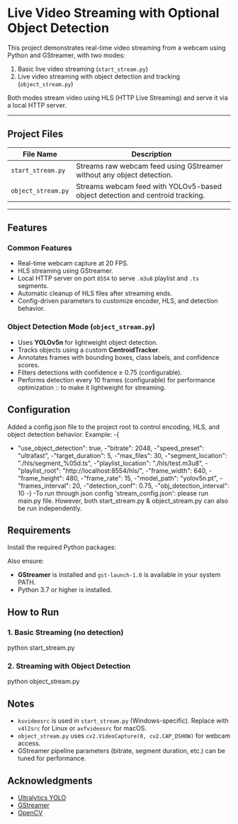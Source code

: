 # Live Video Streaming with Optional Object Detection

This project demonstrates real-time video streaming from a webcam using Python and GStreamer, with two modes:
1. Basic live video streaming (`start_stream.py`)
2. Live video streaming with object detection and tracking (`object_stream.py`)

Both modes stream video using HLS (HTTP Live Streaming) and serve it via a local HTTP server.

---

## Project Files

| File Name         | Description                                                                 |
|------------------|-----------------------------------------------------------------------------|
| `start_stream.py` | Streams raw webcam feed using GStreamer without any object detection.       |
| `object_stream.py`| Streams webcam feed with YOLOv5-based object detection and centroid tracking.|

---

## Features
### Common Features
- Real-time webcam capture at 20 FPS.
- HLS streaming using GStreamer.
- Local HTTP server on port `8554` to serve `.m3u8` playlist and `.ts` segments.
- Automatic cleanup of HLS files after streaming ends.
- Config-driven parameters to customize encoder, HLS, and detection behavior.

### Object Detection Mode (`object_stream.py`)
- Uses **YOLOv5n** for lightweight object detection.
- Tracks objects using a custom **CentroidTracker**.
- Annotates frames with bounding boxes, class labels, and confidence scores.
- Filters detections with confidence ≥ 0.75 (configurable).
- Performs detection every 10 frames (configurable) for performance optimization :: to make it lightweight for streaming.

## Configuration
Added a config.json file to the project root to control encoding, HLS, and object detection behavior. Example:
-{
 - "use_object_detection": true,
  -"bitrate": 2048,
  -"speed_preset": "ultrafast",
  -"target_duration": 5,
  -"max_files": 30,
  -"segment_location": "./hls/segment_%05d.ts",
  -"playlist_location": "./hls/test.m3u8",
  -"playlist_root": "http://localhost:8554/hls/",
  -"frame_width": 640,
  -"frame_height": 480,
  -"frame_rate": 15,
  -"model_path": "yolov5n.pt",
  -"frames_interval": 20,
  -"detection_conf": 0.75,
  -"obj_detection_interval": 10
-}
-To run through json config 'stream_config.json': please run main.py file. However, both start_stream.py & object_stream.py can also be run independently.

## Requirements
Install the required Python packages:

Also ensure:
- **GStreamer** is installed and `gst-launch-1.0` is available in your system PATH.
- Python 3.7 or higher is installed.

## How to Run

### 1. Basic Streaming (no detection)
python start_stream.py

### 2. Streaming with Object Detection
python object_stream.py

## Notes

- `ksvideosrc` is used in `start_stream.py` (Windows-specific). Replace with `v4l2src` for Linux or `avfvideosrc` for macOS.
- `object_stream.py` uses `cv2.VideoCapture(0, cv2.CAP_DSHOW)` for webcam access.
- GStreamer pipeline parameters (bitrate, segment duration, etc.) can be tuned for performance.

## Acknowledgments

- [Ultralytics YOLO](https://github.com/ultralytics/ultralytics)
- [GStreamer](https://gstreamer.freedesktop.org/)
- [OpenCV](https://opencv.org/)
